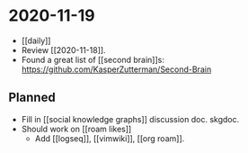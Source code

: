 # 2020-11-19

- [[daily]]
- Review [[2020-11-18]].
- Found a great list of [[second brain]]s: https://github.com/KasperZutterman/Second-Brain

## Planned

- Fill in [[social knowledge graphs]] discussion doc. skgdoc.
- Should work on [[roam likes]]
   - Add [[logseq]], [[vimwiki]], [[org roam]].
